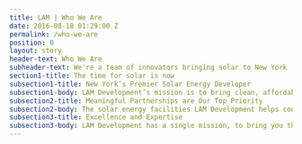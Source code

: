 ```yaml
---
title: LAM | Who We Are
date: 2016-08-18 01:29:00 Z
permalink: /who-we-are
position: 0
layout: story
header-text: Who We Are
subheader-text: We're a team of innovators bringing solar to New York
section1-title: The time for solar is now
subsection1-title: New York’s Premier Solar Energy Developer
subsection1-body: LAM Development’s mission is to bring clean, affordable solar energy to New York State. We believe that solar energy should be for everyone. In order to achieve this, we partner with local communities and their leaders, deploying renewable power where it is needed and appreciated the most.<br/><br/>By providing municipal governments with solar energy, LAM Development helps local communities cut their energy costs and diminish their dependence on harmful fossil fuels.
subsection2-title: Meaningful Partnerships are Our Top Priority
subsection2-body: The solar energy facilities LAM Development helps construct are ultimately for local communities. We work closely with local stakeholders to ensure the needs, expectations, and desires of all parties are met. LAM Development’s relation to communities transcends business, as we strive to create a strong relationship and maximized the benefits received by community members.<br/><br/>Our process is open and transparent, allowing for continual feedback from the municipality and a partnership based on trust. LAM Development always puts its clients first, and is consistently looking for ways to generate new value for the municipality.
subsection3-title: Excellence and Expertise
subsection3-body: LAM Development has a single mission, to bring you the very best in solar solutions. As part of working with us, you will receive world-class advice and insight to help you make the right choice for your community.<br/><br/>Our experienced team is always available to answer questions you may have at any step in the process. From the smallest technical detail to the ‘big picture’ of why invest in solar energy, LAM Development is here to guide you.
---
```


